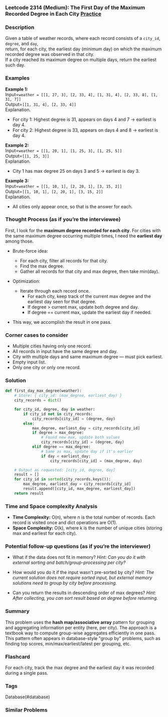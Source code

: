 ### Leetcode 2314 (Medium): The First Day of the Maximum Recorded Degree in Each City [Practice](https://leetcode.com/problems/the-first-day-of-the-maximum-recorded-degree-in-each-city)

### Description  
Given a table of weather records, where each record consists of a `city_id`, `degree`, and `day`,  
return, for each city, the earliest day (minimum day) on which the maximum recorded degree was observed in that city.  
If a city reached its maximum degree on multiple days, return the earliest such day.

### Examples  

**Example 1:**  
Input=`weather = [[1, 27, 3], [2, 33, 4], [1, 31, 4], [2, 33, 8], [1, 31, 7]]`  
Output=`[[1, 31, 4], [2, 33, 4]]`  
Explanation.  
- For city 1: Highest degree is 31, appears on days 4 and 7 → earliest is day 4.  
- For city 2: Highest degree is 33, appears on days 4 and 8 → earliest is day 4.

**Example 2:**  
Input=`weather = [[1, 20, 1], [1, 25, 3], [1, 25, 5]]`  
Output=`[[1, 25, 3]]`  
Explanation.  
- City 1 has max degree 25 on days 3 and 5 → earliest is day 3.

**Example 3:**  
Input=`weather = [[1, 10, 1], [2, 20, 1], [3, 15, 2]]`  
Output=`[[1, 10, 1], [2, 20, 1], [3, 15, 2]]`  
Explanation.  
- All cities only appear once, so that is the answer for each.

### Thought Process (as if you’re the interviewee)  
First, I look for the **maximum degree recorded for each city**. For cities with the same maximum degree occurring multiple times, I need the **earliest day** among those.

- Brute-force idea:  
  - For each city, filter all records for that city.
  - Find the max degree.
  - Gather all records for that city and max degree, then take min(day).

- Optimization:  
  - Iterate through each record once.
    - For each city, keep track of the current max degree and the earliest day seen for that degree.
    - If degree > current max, update both degree and day.
    - If degree == current max, update the earliest day if needed.

- This way, we accomplish the result in one pass.

### Corner cases to consider  
- Multiple cities having only one record.
- All records in input have the same degree and day.
- City with multiple days and same maximum degree — must pick earliest.
- Empty input list.
- Only one city or only one record.

### Solution

```python
def first_day_max_degree(weather):
    # Store: { city_id: (max_degree, earliest_day) }
    city_records = dict()

    for city_id, degree, day in weather:
        if city_id not in city_records:
            city_records[city_id] = (degree, day)
        else:
            max_degree, earliest_day = city_records[city_id]
            if degree > max_degree:
                # Found new max, update both values
                city_records[city_id] = (degree, day)
            elif degree == max_degree:
                # Same as max, update day if it's earlier
                if day < earliest_day:
                    city_records[city_id] = (max_degree, day)

    # Output as requested: [city_id, degree, day]
    result = []
    for city_id in sorted(city_records.keys()):
        max_degree, earliest_day = city_records[city_id]
        result.append([city_id, max_degree, earliest_day])
    return result
```

### Time and Space complexity Analysis  

- **Time Complexity:** O(n), where n is the total number of records. Each record is visited once and dict operations are O(1).
- **Space Complexity:** O(k), where k is the number of unique cities (storing max and earliest for each city).

### Potential follow-up questions (as if you’re the interviewer)  

- What if the data does not fit in memory?
  *Hint: Can you do it with external sorting and batch/group-processing per city?*

- How would you do it if the input wasn't pre-sorted by city?
  *Hint: The current solution does not require sorted input, but external memory solutions need to group by city before processing.*

- Can you return the results in descending order of max degrees?
  *Hint: After collecting, you can sort result based on degree before returning.*

### Summary
This problem uses the **hash map/associative array** pattern for grouping and aggregating information per entity (here, per city). The approach is a textbook way to compute group-wise aggregates efficiently in one pass. This pattern often appears in database-style "group by" problems, such as finding top scores, min/max/earliest/latest per grouping, etc.


### Flashcard
For each city, track the max degree and the earliest day it was recorded during a single pass.

### Tags
Database(#database)

### Similar Problems
